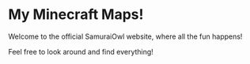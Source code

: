 # My Minecraft Maps!

Welcome to the official SamuraiOwl website, where all the fun happens!

Feel free to look around and find everything!

